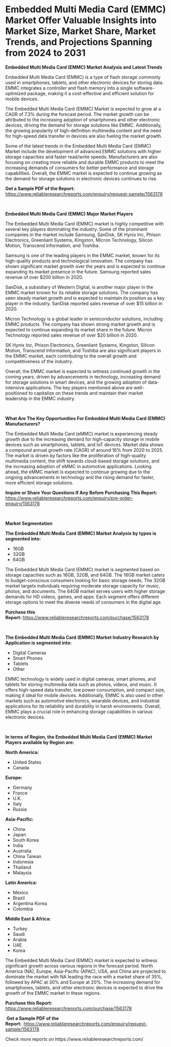 <p><h1>Embedded Multi Media Card (EMMC) Market Offer Valuable Insights into Market Size, Market Share, Market Trends, and Projections Spanning from 2024 to 2031</h1></p><p><strong>Embedded Multi Media Card (EMMC) Market Analysis and Latest Trends</strong></p>
<p><p>Embedded Multi Media Card (EMMC) is a type of flash storage commonly used in smartphones, tablets, and other electronic devices for storing data. EMMC integrates a controller and flash memory into a single software-optimized package, making it a cost-effective and efficient solution for mobile devices.</p><p>The Embedded Multi Media Card (EMMC) Market is expected to grow at a CAGR of 7.3% during the forecast period. The market growth can be attributed to the increasing adoption of smartphones and other electronic devices, driving the demand for storage solutions like EMMC. Additionally, the growing popularity of high-definition multimedia content and the need for high-speed data transfer in devices are also fueling the market growth.</p><p>Some of the latest trends in the Embedded Multi Media Card (EMMC) Market include the development of advanced EMMC solutions with higher storage capacities and faster read/write speeds. Manufacturers are also focusing on creating more reliable and durable EMMC products to meet the increasing demands of consumers for better performance and storage capabilities. Overall, the EMMC market is expected to continue growing as the demand for storage solutions in electronic devices continues to rise.</p></p>
<p><strong>Get a Sample PDF of the Report:&nbsp;</strong> <a href="https://www.reliableresearchreports.com/enquiry/request-sample/1563178">https://www.reliableresearchreports.com/enquiry/request-sample/1563178</a></p>
<p>&nbsp;</p>
<p><strong>Embedded Multi Media Card (EMMC) Major Market Players</strong></p>
<p><p>The Embedded Multi Media Card (EMMC) market is highly competitive with several key players dominating the industry. Some of the prominent companies in the market include Samsung, SanDisk, SK Hynix Inc, Phison Electronics, Greenliant Systems, Kingston, Micron Technology, Silicon Motion, Transcend Information, and Toshiba.</p><p>Samsung is one of the leading players in the EMMC market, known for its high-quality products and technological innovation. The company has shown significant market growth over the years and is expected to continue expanding its market presence in the future. Samsung reported sales revenue of over $200 billion in 2020.</p><p>SanDisk, a subsidiary of Western Digital, is another major player in the EMMC market known for its reliable storage solutions. The company has seen steady market growth and is expected to maintain its position as a key player in the industry. SanDisk reported sales revenue of over $15 billion in 2020.</p><p>Micron Technology is a global leader in semiconductor solutions, including EMMC products. The company has shown strong market growth and is expected to continue expanding its market share in the future. Micron Technology reported sales revenue of over $20 billion in 2020.</p><p>SK Hynix Inc, Phison Electronics, Greenliant Systems, Kingston, Silicon Motion, Transcend Information, and Toshiba are also significant players in the EMMC market, each contributing to the overall growth and competitiveness of the industry.</p><p>Overall, the EMMC market is expected to witness continued growth in the coming years, driven by advancements in technology, increasing demand for storage solutions in smart devices, and the growing adoption of data-intensive applications. The key players mentioned above are well-positioned to capitalize on these trends and maintain their market leadership in the EMMC industry.</p></p>
<p>&nbsp;</p>
<p><strong>What Are The Key Opportunities For Embedded Multi Media Card (EMMC) Manufacturers?</strong></p>
<p><p>The Embedded Multi Media Card (eMMC) market is experiencing steady growth due to the increasing demand for high-capacity storage in mobile devices such as smartphones, tablets, and IoT devices. Market data shows a compound annual growth rate (CAGR) of around 16% from 2020 to 2025. The market is driven by factors like the proliferation of high-quality multimedia content, the shift towards cloud-based storage solutions, and the increasing adoption of eMMC in automotive applications. Looking ahead, the eMMC market is expected to continue growing due to the ongoing advancements in technology and the rising demand for faster, more efficient storage solutions.</p></p>
<p><strong>Inquire or Share Your Questions If Any Before Purchasing This Report:</strong> <a href="https://www.reliableresearchreports.com/enquiry/pre-order-enquiry/1563178">https://www.reliableresearchreports.com/enquiry/pre-order-enquiry/1563178</a></p>
<p>&nbsp;</p>
<p><strong>Market Segmentation</strong></p>
<p><strong>The Embedded Multi Media Card (EMMC) Market Analysis by types is segmented into:</strong></p>
<p><ul><li>16GB</li><li>32GB</li><li>64GB</li></ul></p>
<p><p>The Embedded Multi Media Card (EMMC) market is segmented based on storage capacities such as 16GB, 32GB, and 64GB. The 16GB market caters to budget-conscious consumers looking for basic storage needs. The 32GB market targets individuals requiring moderate storage capacity for music, photos, and documents. The 64GB market serves users with higher storage demands for HD videos, games, and apps. Each segment offers different storage options to meet the diverse needs of consumers in the digital age.</p></p>
<p><strong>Purchase this Report:&nbsp;</strong><a href="https://www.reliableresearchreports.com/purchase/1563178">https://www.reliableresearchreports.com/purchase/1563178</a></p>
<p>&nbsp;</p>
<p><strong>The Embedded Multi Media Card (EMMC) Market Industry Research by Application is segmented into:</strong></p>
<p><ul><li>Digital Cameras</li><li>Smart Phones</li><li>Tablets</li><li>Other</li></ul></p>
<p><p>EMMC technology is widely used in digital cameras, smart phones, and tablets for storing multimedia data such as photos, videos, and music. It offers high-speed data transfer, low power consumption, and compact size, making it ideal for mobile devices. Additionally, EMMC is also used in other markets such as automotive electronics, wearable devices, and industrial applications for its reliability and durability in harsh environments. Overall, EMMC plays a crucial role in enhancing storage capabilities in various electronic devices.</p></p>
<p>&nbsp;</p>
<p><strong>In terms of Region, the Embedded Multi Media Card (EMMC) Market Players available by Region are:</strong></p>
<p>
    <p> <strong> North America: </strong>
        <ul>
            <li>United States</li>
            <li>Canada</li>
        </ul>
        </p> 
    <p> <strong> Europe: </strong>
        <ul>
            <li>Germany</li>
            <li>France</li>
            <li>U.K.</li>
            <li>Italy</li>
            <li>Russia</li>
        </ul>
        </p> 
    <p> <strong> Asia-Pacific: </strong>
        <ul>
            <li>China</li>
            <li>Japan</li>
            <li>South Korea</li>
            <li>India</li>
            <li>Australia</li>
            <li>China Taiwan</li>
            <li>Indonesia</li>
            <li>Thailand</li>
            <li>Malaysia</li>
        </ul>
        </p> 
    <p> <strong> Latin America: </strong>
        <ul>
            <li>Mexico</li>
            <li>Brazil</li>
            <li>Argentina Korea</li>
            <li>Colombia</li>
        </ul>
        </p> 
    <p> <strong> Middle East & Africa: </strong>
        <ul>
            <li>Turkey</li>
            <li>Saudi</li>
            <li>Arabia</li>
            <li>UAE</li>
            <li>Korea</li>
        </ul>
    </p>
    </p>
<p><p>The Embedded Multi Media Card (EMMC) market is expected to witness significant growth across various regions in the forecast period. North America (NA), Europe, Asia-Pacific (APAC), USA, and China are projected to dominate the market with NA leading the race with a market share of 35%, followed by APAC at 30% and Europe at 20%. The increasing demand for smartphones, tablets, and other electronic devices is expected to drive the growth of the EMMC market in these regions.</p></p>
<p><strong>Purchase this Report: </strong><a href="https://www.reliableresearchreports.com/purchase/1563178">https://www.reliableresearchreports.com/purchase/1563178</a></p>
<p>&nbsp;<strong>Get a Sample PDF of the Report:&nbsp;&nbsp;</strong><a href="https://www.reliableresearchreports.com/enquiry/request-sample/1563178">https://www.reliableresearchreports.com/enquiry/request-sample/1563178</a></p>
<p><strong></strong></p>
<p>Check more reports on https://www.reliableresearchreports.com/</p>
